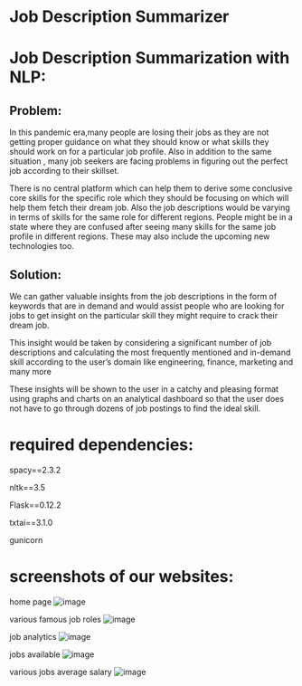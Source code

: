 # Job Description Summarizer
<h1>Job Description Summarization with NLP:</h1>


<h2>Problem:</h2>

In this pandemic era,many people are losing their jobs as they are not getting proper guidance on what they should know or what skills they should work on for a particular job profile. Also in addition to the same situation , many job seekers are facing problems in figuring out the perfect job according to their skillset. 

There is no central platform which can help them to derive some conclusive core skills for the specific role which they should be focusing on which will help them fetch their dream job. Also the job descriptions would be varying in terms of skills for the same role for different regions. People might be in a state where they are confused after seeing many skills for the same job profile in different regions. These may also include the upcoming new technologies too. 

<h2>Solution:</h2>

We can gather valuable insights from the job descriptions in the form of keywords that are in demand and would assist people who are looking for jobs to get insight on the particular skill they might require to crack their dream job. 

This insight would be taken by considering a significant number of job descriptions and calculating the most frequently mentioned and in-demand skill according to the user’s domain like engineering, finance, marketing and many more

These insights will be shown to the user in a catchy and pleasing format using graphs and charts on an analytical dashboard so that the user does not have to go through dozens of job postings to find the ideal skill.

<h1>required dependencies:</h1>

spacy==2.3.2

nltk==3.5

Flask==0.12.2

txtai==3.1.0

gunicorn

<h1>screenshots of our websites:</h1>

home page
![image](https://user-images.githubusercontent.com/65179448/123538164-120b8600-d751-11eb-8796-a3a9bfb47ebe.png)


various famous job roles
![image](https://user-images.githubusercontent.com/65179448/123538207-51d26d80-d751-11eb-8d9b-584725c3322c.png)


job analytics
![image](https://user-images.githubusercontent.com/65179448/123538242-93fbaf00-d751-11eb-91a2-328ae9454b66.png)

jobs available
![image](https://user-images.githubusercontent.com/65179448/123538262-ac6bc980-d751-11eb-9f00-dd43b56e17d6.png)

various jobs average salary
![image](https://user-images.githubusercontent.com/65179448/123538356-23a15d80-d752-11eb-8908-8805a1f3db38.png)








